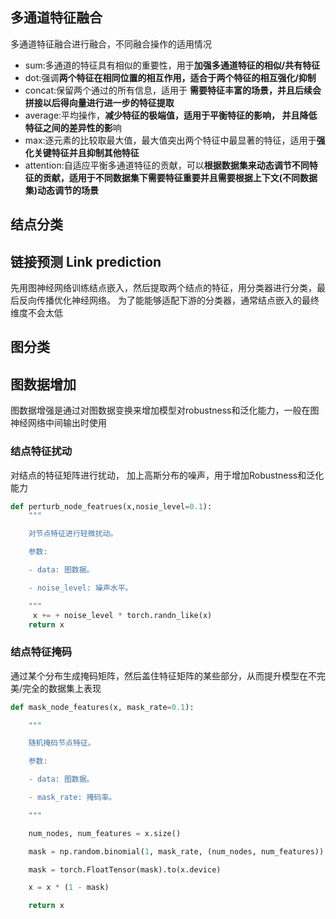 ## 多通道特征融合
多通道特征融合进行融合，不同融合操作的适用情况
- sum:多通道的特征具有相似的重要性，用于**加强多通道特征的相似/共有特征**
- dot:强调**两个特征在相同位置的相互作用，适合于两个特征的相互强化/抑制**
- concat:保留两个通过的所有信息，适用于  **需要特征丰富的场景，并且后续会拼接以后得向量进行进一步的特征提取**
- average:平均操作，**减少特征的极端值，适用于平衡特征的影响， 并且降低特征之间的差异性的影**响
- max:逐元素的比较取最大值，最大值突出两个特征中最显著的特征，适用于**强化关键特征并且抑制其他特征**
- attention:自适应平衡多通道特征的贡献，可以**根据数据集来动态调节不同特征的贡献，适用于不同数据集下需要特征重要并且需要根据上下文(不同数据集)动态调节的场景**

## 结点分类
 

## 链接预测 Link prediction
先用图神经网络训练结点嵌入，然后提取两个结点的特征，用分类器进行分类，最后反向传播优化神经网络。
为了能能够适配下游的分类器，通常结点嵌入的最终维度不会太低


## 图分类



## 图数据增加
图数据增强是通过对图数据变换来增加模型对robustness和泛化能力，一般在图神经网络中间输出时使用

### 结点特征扰动
对结点的特征矩阵进行扰动， 加上高斯分布的噪声，用于增加Robustness和泛化能力
```python
def perturb_node_featrues(x,nosie_level=0.1):
    """

    对节点特征进行轻微扰动。

    参数:

    - data: 图数据。

    - noise_level: 噪声水平。

    """
	 x += + noise_level * torch.randn_like(x)
    return x
```

### 结点特征掩码

通过某个分布生成掩码矩阵，然后盖住特征矩阵的某些部分，从而提升模型在不完美/完全的数据集上表现
```python
def mask_node_features(x, mask_rate=0.1):

    """

    随机掩码节点特征。

    参数:

    - data: 图数据。

    - mask_rate: 掩码率。

    """

    num_nodes, num_features = x.size()

    mask = np.random.binomial(1, mask_rate, (num_nodes, num_features))

    mask = torch.FloatTensor(mask).to(x.device)

    x = x * (1 - mask)

    return x
```

